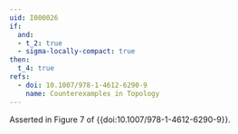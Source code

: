 ```yaml
---
uid: I000026
if:
  and:
  - t_2: true
  - sigma-locally-compact: true
then:
  t_4: true
refs:
  - doi: 10.1007/978-1-4612-6290-9
    name: Counterexamples in Topology
---
```


Asserted in Figure 7 of {{doi:10.1007/978-1-4612-6290-9}}.
